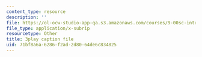 ```yaml
---
content_type: resource
description: ''
file: https://ol-ocw-studio-app-qa.s3.amazonaws.com/courses/9-00sc-introduction-to-psychology-fall-2011/71bf8a6a6286f2ad2d8064de6c834825_gRe7dy2HSTg.srt
file_type: application/x-subrip
resourcetype: Other
title: 3play caption file
uid: 71bf8a6a-6286-f2ad-2d80-64de6c834825
---
```

